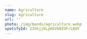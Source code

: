 ```yaml
---
name: Agriculture
slug: agriculture
url: ''
photo: /img/bands/agriculture.webp
spotifyId: 23Skjj6LyKEVkNIUFrLBUY
---
```

